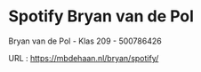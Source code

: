 # Spotify Bryan van de Pol
 Bryan van de Pol - Klas 209 - 500786426


URL : https://mbdehaan.nl/bryan/spotify/
